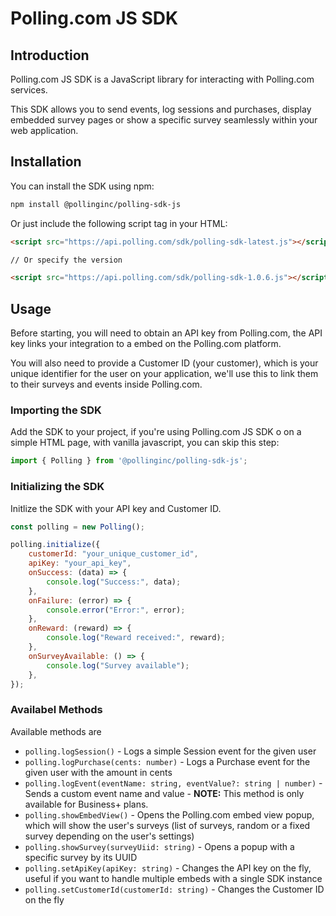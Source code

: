 # Polling.com JS SDK

## Introduction

Polling.com JS SDK is a JavaScript library for interacting with Polling.com services.

This SDK allows you to send events, log sessions and purchases, display embedded survey pages or show a specific survey seamlessly within your web application.

## Installation

You can install the SDK using npm:

```bash
npm install @pollinginc/polling-sdk-js
```

Or just include the following script tag in your HTML:

```html
<script src="https://api.polling.com/sdk/polling-sdk-latest.js"></script>

// Or specify the version

<script src="https://api.polling.com/sdk/polling-sdk-1.0.6.js"></script>
```

## Usage
Before starting, you will need to obtain an API key from Polling.com, the API key links your integration to a embed on the Polling.com platform.

You will also need to provide a Customer ID (your customer), which is your unique identifier for the user on your application, we'll use this to link them to their surveys and events inside Polling.com.


### Importing the SDK

Add the SDK to your project, if you're using Polling.com JS SDK o on a simple HTML page, with vanilla javascript, you can skip this step:

```javascript
import { Polling } from '@pollinginc/polling-sdk-js';
```

### Initializing the SDK
Initlize the SDK with your API key and Customer ID.

```javascript
const polling = new Polling();

polling.initialize({
    customerId: "your_unique_customer_id",
    apiKey: "your_api_key",
    onSuccess: (data) => {
        console.log("Success:", data);
    },
    onFailure: (error) => {
        console.error("Error:", error);
    },
    onReward: (reward) => {
        console.log("Reward received:", reward);
    },
    onSurveyAvailable: () => {
        console.log("Survey available");
    },
});
```

### Availabel Methods


Available methods are
- `polling.logSession()` - Logs a simple Session event for the given user
- `polling.logPurchase(cents: number)` - Logs a Purchase event for the given user with the amount in cents
- `polling.logEvent(eventName: string, eventValue?: string | number)` - Sends a custom event name and value - **NOTE:** This method is only available for Business+ plans.
- `polling.showEmbedView()` - Opens the Polling.com embed view popup, which will show the user's surveys (list of surveys, random or a fixed survey depending on the user's settings)
- `polling.showSurvey(surveyUiid: string)` - Opens a popup with a specific survey by its UUID
- `polling.setApiKey(apiKey: string)` - Changes the API key on the fly, useful if you want to handle multiple embeds with a single SDK instance
- `polling.setCustomerId(customerId: string)` - Changes the Customer ID on the fly